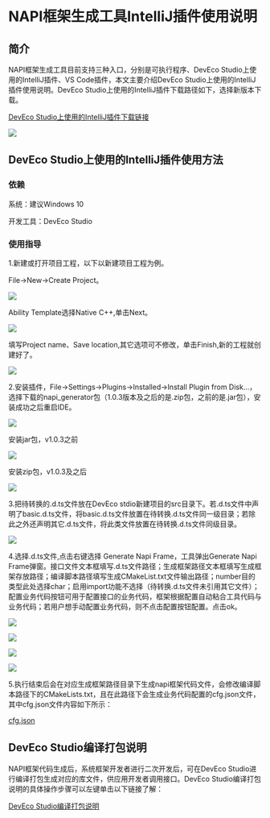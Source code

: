 # NAPI框架生成工具IntelliJ插件使用说明

## 简介

NAPI框架生成工具目前支持三种入口，分别是可执行程序、DevEco Studio上使用的IntelliJ插件、VS Code插件，本文主要介绍DevEco Studio上使用的IntelliJ插件使用说明。DevEco Studio上使用的IntelliJ插件下载路径如下，选择新版本下载。

[DevEco Studio上使用的IntelliJ插件下载链接](https://plugins.jetbrains.com/plugin/19593-napi-generator/versions)

![](../../../figures/picGoogle-napi_jar_download.png)

## DevEco Studio上使用的IntelliJ插件使用方法

### 依赖

系统：建议Windows 10

开发工具：DevEco Studio

### 使用指导

1.新建或打开项目工程，以下以新建项目工程为例。

File->New->Create Project。

![](../../../figures/DevEco_step_newFile.png)

Ability Template选择Native C++,单击Next。

![](../../../figures/DevEco_step_firstNext.png)

填写Project name、Save location,其它选项可不修改，单击Finish,新的工程就创建好了。

![](../../../figures/DevEco_step_finish.png)

2.安装插件，File->Settings->Plugins->Installed->Install Plugin from Disk...，选择下载的napi_generator包（1.0.3版本及之后的是.zip包，之前的是.jar包），安装成功之后重启IDE。

![](../../../figures/DevEco_step_pluginsOk.png)

安装jar包，v1.0.3之前

![](../../../figures/DevEco_step_applyPlugins.png)

安装zip包，v1.0.3及之后

![](../../../figures/DevEco_step_applyPlugins_zip.png)

3.把待转换的.d.ts文件放在DevEco stdio新建项目的src目录下。若.d.ts文件中声明了basic.d.ts文件，将basic.d.ts文件放置在待转换.d.ts文件同一级目录；若除此之外还声明其它.d.ts文件，将此类文件放置在待转换.d.ts文件同级目录。

![](../../../figures/DevEco_step_napi.png)

4.选择.d.ts文件,点击右键选择 Generate Napi Frame，工具弹出Generate Napi Frame弹窗。接口文件文本框填写.d.ts文件路径；生成框架路径文本框填写生成框架存放路径；编译脚本路径填写生成CMakeList.txt文件输出路径；number目的类型此处选择char；启用import功能不选择（待转换.d.ts文件未引用其它文件）；配置业务代码按钮可用于配置接口的业务代码，框架根据配置自动粘合工具代码与业务代码；若用户想手动配置业务代码，则不点击配置按钮配置。点击ok。

![](../../../figures/DevEco_step_napiGenerate.png)

![](../../../figures/DevEco_step_napi_ok.png)

![](../../../figures/DevEco_step_config_info.png)

![](../../../figures/DevEco_step_show_configInfo.png)

5.执行结束后会在对应生成框架路径目录下生成napi框架代码文件，会修改编译脚本路径下的CMakeLists.txt，且在此路径下会生成业务代码配置的cfg.json文件，其中cfg.json文件内容如下所示：

[cfg.json](https://gitee.com/openharmony/napi_generator/blob/master/examples/pluginCase/cfg.json)

## DevEco Studio编译打包说明
NAPI框架代码生成后，系统框架开发者进行二次开发后，可在DevEco Studio进行编译打包生成对应的库文件，供应用开发者调用接口。DevEco Studio编译打包说明的具体操作步骤可以左键单击以下链接了解：

[DevEco Studio编译打包说明](https://gitee.com/openharmony/napi_generator/blob/master/napi_IntelliJ_plugin/docs/napi/INSTRUCTION_BUILD_ZH.md)